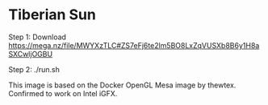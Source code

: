 # Tiberian Sun

Step 1: Download https://mega.nz/file/MWYXzTLC#ZS7eFj6te2lm5BO8LxZqVUSXb8B6y1H8aSXCwljOGBU

Step 2: ./run.sh

This image is based on the Docker OpenGL Mesa image by thewtex.
Confirmed to work on Intel iGFX.
